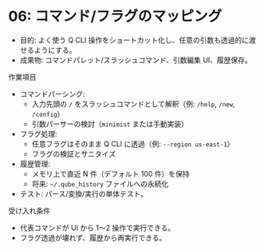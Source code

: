 # 06: コマンド/フラグのマッピング

- 目的: よく使う Q CLI 操作をショートカット化し、任意の引数も透過的に渡せるようにする。
- 成果物: コマンドパレット/スラッシュコマンド、引数編集 UI、履歴保存。

作業項目
- コマンドパーシング:
  - 入力先頭の `/` をスラッシュコマンドとして解釈（例: `/help`, `/new`, `/config`）
  - 引数パーサーの検討（`minimist` または手動実装）
- フラグ処理:
  - 任意フラグはそのまま Q CLI に透過（例: `--region us-east-1`）
  - フラグの検証とサニタイズ
- 履歴管理:
  - メモリ上で直近 N 件（デフォルト 100 件）を保持
  - 将来: `~/.qube_history` ファイルへの永続化
- テスト: パース/変換/実行の単体テスト。

受け入れ条件
- 代表コマンドが UI から 1〜2 操作で実行できる。
- フラグ透過が壊れず、履歴から再実行できる。
